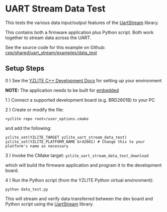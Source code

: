 # UART Stream Data Test

This tests the various data input/output features of the [UartStream](https://github.com/ReRAM-Labs/yzlite/docs/python_api/utils/uart_stream/index.html) library.

This contains both a firmware application plus Python script.
Both work together to stream data across the UART.

See the source code for this example on Github: [cpp/shared/uart_stream/examples/data_test](https://github.com/ReRAM-Labs/yzlite/blob/master/cpp/shared/uart_stream/examples/data_test)

## Setup Steps

0 ) See the [YZLITE C++ Development Docs](https://github.com/ReRAM-Labs/yzlite/docs/cpp_development/index.html) for setting up your environment

__NOTE:__ The application needs to be built for [embedded](https://github.com/ReRAM-Labs/yzlite/docs/cpp_development/vscode.html#build-for-embedded)

1 ) Connect a supported development board (e.g. BRD2601B) to your PC

2 ) Create or modify the file:

```
<yzlite repo root>/user_options.cmake
```

and add the following:

```
yzlite_set(YZLITE_TARGET yzlite_uart_stream_data_test)
yzlite_set(YZLITE_PLATFORM_NAME brd2601) # Change this to your platform's name as necessary
```

3 ) Invoke the CMake target: `yzlite_uart_stream_data_test_download`

which will build the firmware application and program it to the development board.

4 ) Run the Python script (from the YZLITE Python virtual environment):

```
python data_test.py
```

This will stream and verify data transferred between the dev board and Python script
using the [UartStream](https://github.com/ReRAM-Labs/yzlite/docs/python_api/utils/uart_stream/index.html) library.
